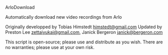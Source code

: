 ArloDownload

Automatically download new video recordings from Arlo

Originally developped by Tobias Himstedt <himstedt@gmail.com>
Updated by Preston Lee <zettaiyukai@gmail.com>, Janick Bergeron <janick@bergeron.com>

This script is open-source; please use and distribute as you wish.
There are no warranties; please use at your own risk.
